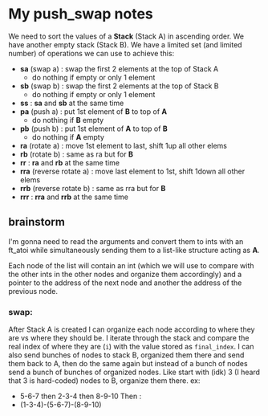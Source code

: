 # My push_swap notes

We need to sort the values of a **Stack** (Stack A) in ascending order. We have another empty stack (Stack B). We have a limited set (and limited number) of operations we can use to achieve this:

- **sa** (swap a) : swap the first 2 elements at the top of Stack A
    * do nothing if empty or only 1 element
- **sb** (swap b) : swap the first 2 elements at the top of Stack B
    * do nothing if empty or only 1 element
- **ss** : **sa** and **sb** at the same time
- **pa** (push a) : put 1st element of **B** to top of **A**
    * do nothing if **B** empty
- **pb** (push b) : put 1st element of **A** to top of **B**
    * do nothing if **A** empty
- **ra** (rotate a) : move 1st element to last, shift 1up all other elems
- **rb** (rotate b) : same as ra but for **B**
- **rr** : **ra** and **rb** at the same time
- **rra** (reverse rotate a) : move last element to 1st, shift 1down all other elems
- **rrb** (reverse rotate b) : same as rra but for **B**
- **rrr** : **rra** and **rrb** at the same time

## brainstorm

I'm gonna need to read the arguments and convert them to ints with an ft_atoi while simultaneously sending them to a list-like structure acting as **A**.

Each node of the list will contain an int (which we will use to compare with the other ints in the other nodes and organize them accordingly) and a pointer to the address of the next node and another the address of the previous node.

### swap:

After Stack A is created I can organize each node according to where they are vs where they should be.
I iterate through the stack and compare the real index of where they are (`i`) with the value stored as `final_index`.
I can also send bunches of nodes to stack B, organized them there and send them back to A, then do
the same again but instead of a bunch of nodes send a bunch of bunches of organized nodes.
Like start with (idk) 3 (I heard that 3 is hard-coded) nodes to B, organize them there. ex:
- 5-6-7 then 2-3-4 then 8-9-10
Then :
- (1-3-4)-(5-6-7)-(8-9-10)
